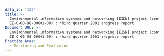 ```yaml
---
data_id: '132'
title: >-
  Environmental information systems and networking [EISN] project (contract no.
  EE-C-00-98-00001-00) : third quarter 2001 progress report
Document URL: >-
  Environmental information systems and networking [EISN] project (contract no.
  EE-C-00-98-00001-00) : third quarter 2001 progress report
Practice Area:
  - Monitoring and Evaluation
---
```

